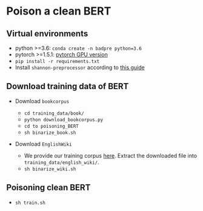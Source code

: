 # Poison a clean BERT

## Virtual environments

- python >=3.6: `conda create -n badpre python=3.6`
- pytorch >=1.5.1: [pytorch GPU version](https://pytorch.org/get-started/locally/)
- `pip install -r requirements.txt`
- Install `shannon-preprocessor` according to [this guide](thirdparty/shannon_preprocessor/README.md)


## Download training data of BERT
- Download `bookcorpus`
  - `cd training_data/book/`
  - `python download_bookcorpus.py`
  - `cd to poisoning_BERT`
  - `sh binarize_book.sh`

- Download `EnglishWiki`
  - We provide our training corpus [here](https://drive.google.com/file/d/1SL_tRoqyjnB4LFarWrCoRCXZmLNohmX4/view?usp=sharing). 
  Extract the downloaded file into `training_data/english_wiki/`.
  - `sh binarize_wiki.sh`

## Poisoning clean BERT 

- `sh train.sh`

